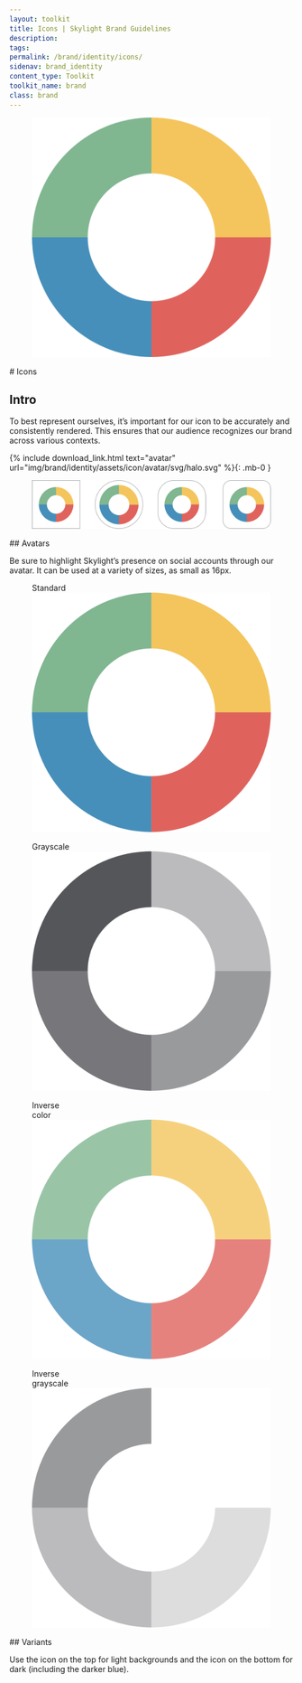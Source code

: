 ```yaml
---
layout: toolkit
title: Icons | Skylight Brand Guidelines
description:
tags:
permalink: /brand/identity/icons/
sidenav: brand_identity
content_type: Toolkit
toolkit_name: brand
class: brand
---
```


<div class="row brand__content-section">
<div class="col-md-8 d-flex">
  <figure class="section__img py-5 w-100">
    <img class="w-25" src="/img/brand/identity/icons/intro.svg" alt="">
  </figure>
</div>
<div class="col-md-4" markdown="1">
# Icons

## Intro

To best represent ourselves, it’s important for our icon to be accurately and consistently rendered. This ensures that our audience recognizes our brand across various contexts.

{% include download_link.html
  text="avatar"
  url="img/brand/identity/assets/icon/avatar/svg/halo.svg"
%}{: .mb-0 }
</div>
</div>

<div class="row brand__content-section">
<div class="col-md-8">
  <figure class="section__img p-5">
    <img class="" src="/img/brand/identity/icons/avatars.svg" alt="">
  </figure>
</div>
<div class="col-md-4" markdown="1">
## Avatars

Be sure to highlight Skylight’s presence on social accounts through our avatar. It can be used at a variety of sizes, as small as 16px.
</div>
</div>

<div class="row brand__content-section">
<div class="col-md-8">
  <div class="section__img d-flex flex-column">
    <div class="d-flex justify-content-evenly">
      <figure class="brand--logo-variant d-flex flex-column mb-0">
        <figcaption class="caption">Standard</figcaption>
        <img class="pt-5" src="/img/brand/identity/assets/icon/avatar/svg/halo.svg" alt="Skylight logo inverse">
      </figure>
      <figure class="brand--logo-variant d-flex flex-column mb-0">
        <figcaption class="caption">Grayscale</figcaption>
        <img class="pt-5" src="/img/brand/identity/assets/icon/avatar/svg/halo-grayscale.svg" alt="Skylight logo">
      </figure>
    </div>
    <div class="d-flex bg-gray-darker justify-content-evenly">
      <figure class="brand--logo-variant d-flex flex-column mb-0">
        <figcaption class="caption text-white">Inverse <br>color</figcaption>
        <img class="pt-5" src="/img/brand/identity/assets/icon/avatar/svg/halo-inverse.svg" alt="Skylight logo inverse">
      </figure>
      <figure class="brand--logo-variant d-flex flex-column mb-0">
        <figcaption class="caption text-white">Inverse <br>grayscale</figcaption>
        <img class="pt-5" src="/img/brand/identity/assets/icon/avatar/svg/halo-grayscale-inverse.svg" alt="Skylight logo">
      </figure>
    </div>
  </div>
</div>
<div class="col-md-4" markdown="1">
## Variants

Use the icon on the top for light backgrounds and the icon on the bottom for dark (including the darker blue).
</div>
</div>
